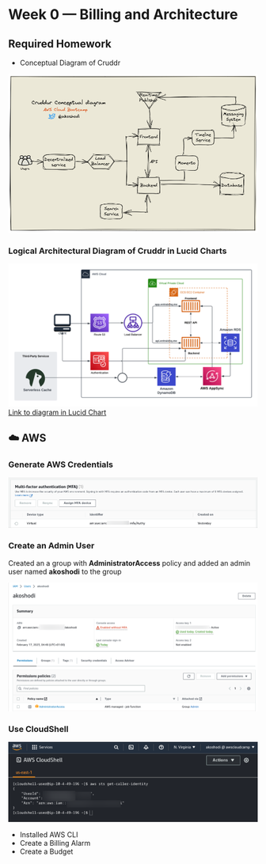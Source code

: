 # Week 0 — Billing and Architecture
## Required Homework
- Conceptual Diagram of Cruddr

![alt Enable MFA for Root user](assets/0-cruddr-conceptual-diagram.png)
### Logical Architectural Diagram of Cruddr in Lucid Charts

![Logical diagram](assets/0-cruddur-Logical-Diagram-Logical-Diagram.png)
[Link to diagram in Lucid Chart](https://lucid.app/lucidchart/e9d65cd0-bcde-4bb9-bb4c-e0d80bf850d5/edit?invitationId=inv_95c55684-d266-439f-8ed9-adaac01ea9ef)

## :cloud: AWS
### Generate AWS Credentials

![alt Enable MFA for Root user](assets/0-root-mfa.png)
### Create an Admin User
Created an a group with **AdministratorAccess** policy and added an admin user named **akoshodi** to the group

![alt Identity and Access Management (IAM) user](assets/0-IAM-admin-user.png)
### Use CloudShell
![alt Cloud Shell](assets/0-AWS-CloudShell.png)

- Installed AWS CLI
- Create a Billing Alarm
- Create a Budget
